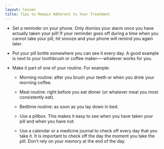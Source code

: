 ```yaml
---
layout: lesson
title: Tips to Remain Adherent to Your Treatment
---
```


* Set a reminder on your phone. Only dismiss your alarm once you have actually taken your pill! If your reminder goes off during a time when you cannot take your pill, hit snooze and your phone will remind you again later.

* Put your pill bottle somewhere you can see it every day. A good example is next to your toothbrush or coffee maker—-whatever works for you.

* Make it part of one of your routine. For example:

   * Morning routine: after you brush your teeth or when you drink your morning coffee.

   * Meal routine: right before you eat dinner (or whatever meal you most consistently eat).

   * Bedtime routine: as soon as you lay down in bed.

   * Use a pillbox. This makes it easy to see when you have taken your pill and when you have not. 

   * Use a calendar or a medicine journal to check off every day that you take it. It is important to check off the day the moment you take the pill. Don’t rely on your memory at the end of the day.

